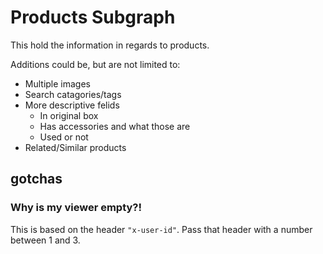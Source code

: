 # Products Subgraph

This hold the information in regards to products. 

Additions could be, but are not limited to:

- Multiple images 
- Search catagories/tags
- More descriptive felids  
  - In original box
  - Has accessories and what those are 
  - Used or not
- Related/Similar products

  

## gotchas

### Why is my viewer empty?!

This is based on the header `"x-user-id"`. Pass that header with a number between 1 and 3.

